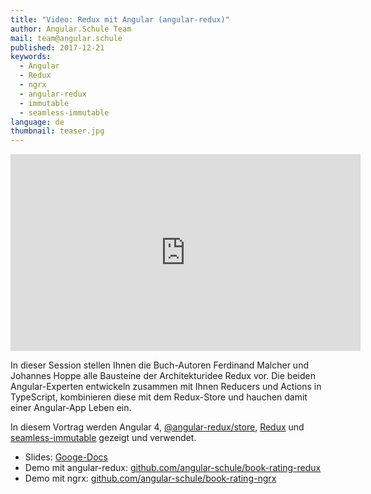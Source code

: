 ```yaml
---
title: "Video: Redux mit Angular (angular-redux)"
author: Angular.Schule Team
mail: team@angular.schule
published: 2017-12-21
keywords:
  - Angular
  - Redux
  - ngrx
  - angular-redux
  - immutable
  - seamless-immutable
language: de
thumbnail: teaser.jpg
---
```


<div class="video-container"><iframe width="560" height="315" src="https://www.youtube.com/embed/w6Wy3JgLt_E?rel=0" frameborder="0" gesture="media" allow="encrypted-media" allowfullscreen></iframe></div>

In dieser Session stellen Ihnen die Buch-Autoren Ferdinand Malcher und Johannes Hoppe alle Bausteine der Architekturidee Redux vor. Die beiden Angular-Experten entwickeln zusammen mit Ihnen Reducers und Actions in TypeScript, kombinieren diese mit dem Redux-Store und hauchen damit einer Angular-App Leben ein.

In diesem Vortrag werden Angular 4, [@angular-redux/store](https://github.com/angular-redux/store), [Redux](https://github.com/reactjs/redux) und [seamless-immutable](https://github.com/rtfeldman/seamless-immutable) gezeigt und verwendet.

* Slides: [Googe-Docs](https://docs.google.com/presentation/d/1R_P0v2iIIu_Koi9sG5iogWm7VUN0kzTWgVeoSfCRo3w/)
* Demo mit angular-redux: [github.com/angular-schule/book-rating-redux](https://github.com/angular-schule/book-rating-redux)
* Demo mit ngrx: [github.com/angular-schule/book-rating-ngrx](https://github.com/angular-schule/book-rating-ngrx)